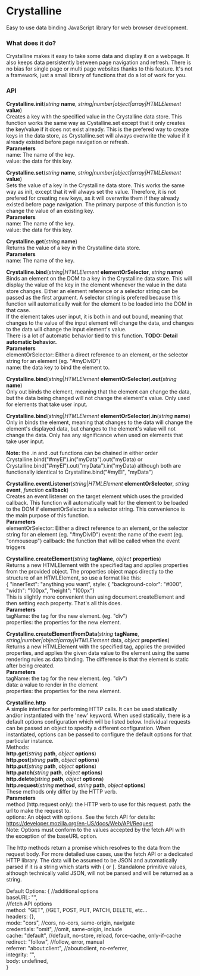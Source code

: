 # Crystalline
Easy to use data binding JavaScript library for web browser development.

### What does it do?
Crystalline makes it easy to take some data and display it on a webpage. It also keeps data persistently between page navigation and refresh. There is no bias for single page or multi page websites thanks to this feature. It's not a framework, just a small library of functions that do a lot of work for you.

### API
__Crystalline.init__(_string_ __name__, _string|number|object|array|HTMLElement_ __value__)  
Creates a key with the specified value in the Crystalline data store. This function works the same way as Cystalline.set except that it only creates the key/value if it does not exist already. This is the prefered way to create keys in the data store, as Crystalline.set will always overwrite the value if it already existed before page navigation or refresh.  
__Parameters__  
name: The name of the key.  
value: the data for this key.  
  
  
  
__Crystalline.set__(_string_ __name__, _string|number|object|array|HTMLElement_ __value__)  
Sets the value of a key in the Crystalline data store. This works the same way as init, except that it will always set the value. Therefore, it is not prefered for creating new keys, as it will overwrite them if they already existed before page navigation. The primary purpose of this function is to change the value of an existing key.  
__Parameters__  
name: The name of the key.  
value: the data for this key.  
  
  
  
__Crystalline.get__(_string_ __name__)  
Returns the value of a key in the Crystalline data store.  
__Parameters__  
name: The name of the key.  
  
  
  
__Crystalline.bind__(_string_|_HTMLElement_ __elementOrSelector__, _string_ __name__)  
Binds an element on the DOM to a key in the Crystalline data store. This will display the value of the key in the element whenever the value in the data store changes. Either an element reference or a selector string can be passed as the first argument. A selector string is prefered because this function will automatically wait for the element to be loaded into the DOM in that case.  
If the element takes user input, it is both in and out bound, meaning that changes to the value of the input element will change the data, and changes to the data will change the input element's value.  
There is a lot of automatic behavior tied to this function. __TODO: Detail automatic behavior.__  
__Parameters__  
elementOrSelector: Either a direct reference to an element, or the selector string for an element (eg. "#myDivID")  
name: the data key to bind the element to.  
  
__Crystalline.bind__(_string_|_HTMLElement_ __elementOrSelector__)__.out__(_string_ __name__)  
Only out binds the element, meaning that the element can change the data, but the data being changed will not change the element's value. Only used for elements that take user input.  
  
__Crystalline.bind__(_string_|_HTMLElement_ __elementOrSelector__)__.in__(_string_ __name__)  
Only in binds the element, meaning that changes to the data will change the element's displayed data, but changes to the element's value will not change the data. Only has any significance when used on elements that take user input.  
  
__Note:__ the .in and .out functions can be chained in either order  
Crystalline.bind("#myEl").in("myData").out("myData) or Crystalline.bind("#myEl").out("myData").in("myData) although both are functionally identical to Crystalline.bind("#myEl", "myData")  
  
  
  
__Crystalline.eventListener__(_string_|_HTMLElement_ __elementOrSelector__, _string_ __event__, _function_ __callback__)  
Creates an event listener on the target element which uses the provided callback. This function will automatically wait for the element to be loaded to the DOM if elementOrSelector is a selector string. This convenience is the main purpose of this function.  
__Parameters__  
elementOrSelector: Either a direct reference to an element, or the selector string for an element (eg. "#myDivID")
event: the name of the event (eg. "onmouseup")
callback: the function that will be called when the event triggers  
  
  
  
__Crystalline.createElement__(_string_ __tagName__, _object_ __properties__)  
Returns a new HTMLElement with the specified tag and applies properties from the provided object. The properties object maps directly to the structure of an HTMLElement, so use a format like this:  
{ "innerText": "anything you want", style: { "background-color": "#000", "width": "100px", "height": "100px"}  
This is slightly more convenient than using document.createElement and then setting each property. That's all this does.  
__Parameters__  
tagName: the tag for the new element. (eg. "div")  
properties: the properties for the new element.  
  
  
__Crystalline.createElementFromData__(_string_ __tagName__, _string|number|object|array|HTMLElement_ data, _object_ __properties__)  
Returns a new HTMLElement with the specified tag, applies the provided properties, and applies the given data value to the element using the same rendering rules as data binding. The difference is that the element is static after being created.  
__Parameters__  
tagName: the tag for the new element. (eg. "div")  
data: a value to render in the element  
properties: the properties for the new element.  
  
  
__Crystalline.http__  
A simple interface for performing HTTP calls. It can be used statically and/or instantiated with the 'new' keyword. When used statically, there is a default options configuration which will be listed below. Individual requests can be passed an object to specify a different configuration. When instantiated, options can be passed to configure the default options for that particular instance.  
Methods:  
__http.get__(_string_ __path__, _object_ __options__)  
__http.post__(_string_ __path__, _object_ __options__)  
__http.put__(_string_ __path__, _object_ __options__)  
__http.patch__(_string_ __path__, _object_ __options__)  
__http.delete__(_string_ __path__, _object_ __options__)  
__http.request__(_string_ __method__, _string_ __path__, _object_ __options__)  
These methods only differ by the HTTP verb.  
__Parameters__  
method (http.request only): the HTTP verb to use for this request.
path: the url to make the request to.  
options: An object with options. See the fetch API for details: https://developer.mozilla.org/en-US/docs/Web/API/Request  
Note: Options must conform to the values accepted by the fetch API with the exception of the baseURL option.  
  
The http methods return a promise which resolves to the data from the request body. For more detailed use cases, use the fetch API or a dedicated HTTP library. The data will be assumed to be JSON and automatically parsed if it is a string which starts with { or [. Standalone primitive values, although technically valid JSON, will not be parsed and will be returned as a string.  
  
Default Options: {
//additional options  
baseURL: "",  
//fetch API options  
method: "GET", //GET, POST, PUT, PATCH, DELETE, etc...  
headers: {},  
mode: "cors", //cors, no-cors, same-origin, navigate  
credentials: "omit", //omit, same-origin, include  
cache: "default", //default, no-store, reload, force-cache, only-if-cache  
redirect: "follow", //follow, error, manual  
referrer: "about:client", //about:client, no-referrer, <URL>  
integrity: "",  
body: undefined,  
}
